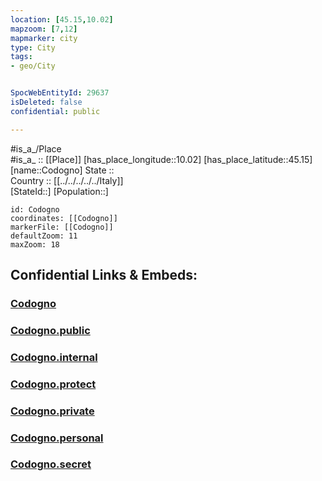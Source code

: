```yaml
---
location: [45.15,10.02] 
mapzoom: [7,12] 
mapmarker: city 
type: City
tags:
- geo/City


SpocWebEntityId: 29637
isDeleted: false
confidential: public

---
```

#is_a_/Place  
#is_a_ :: [[Place]] 
[has_place_longitude::10.02] 
[has_place_latitude::45.15] 
[name::Codogno] 
State ::  
Country :: [[../../../../../Italy]]  
[StateId::] 
[Population::] 



```leaflet
id: Codogno
coordinates: [[Codogno]] 
markerFile: [[Codogno]] 
defaultZoom: 11 
maxZoom: 18
```


## Confidential Links & Embeds: 

### [Codogno](/_Standards/Earth/Continent/Europe/Europe~South/Italy/regions~Italy/Lombardy/Cremona.Province/City/Codogno.md) 

### [Codogno.public](/_public/Earth/Continent/Europe/Europe~South/Italy/regions~Italy/Lombardy/Cremona.Province/City/Codogno.public.md) 

### [Codogno.internal](/_internal/Earth/Continent/Europe/Europe~South/Italy/regions~Italy/Lombardy/Cremona.Province/City/Codogno.internal.md) 

### [Codogno.protect](/_protect/Earth/Continent/Europe/Europe~South/Italy/regions~Italy/Lombardy/Cremona.Province/City/Codogno.protect.md) 

### [Codogno.private](/_private/Earth/Continent/Europe/Europe~South/Italy/regions~Italy/Lombardy/Cremona.Province/City/Codogno.private.md) 

### [Codogno.personal](/_personal/Earth/Continent/Europe/Europe~South/Italy/regions~Italy/Lombardy/Cremona.Province/City/Codogno.personal.md) 

### [Codogno.secret](/_secret/Earth/Continent/Europe/Europe~South/Italy/regions~Italy/Lombardy/Cremona.Province/City/Codogno.secret.md)

